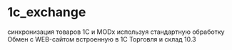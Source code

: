 1c_exchange
===========

синхронизация товаров 1С и MODx используя стандартную обработку Обмен с WEB-сайтом встроенную в 1С Торговля и склад 10.3
